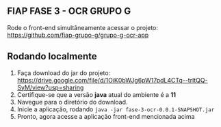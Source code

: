 ## FIAP FASE 3 - OCR **GRUPO G**
  
Rode o front-end simultâneamente acessar o projeto: https://github.com/fiap-grupo-g/grupo-g-ocr-app

## Rodando localmente
  1. Faça download do jar do projeto: https://drive.google.com/file/d/1OiK0bWJg6pW17pdL4CTq--trltQQ-SyM/view?usp=sharing
  2. Certifique-se que a versão **java** atual do ambiente é a **11**
  3. Navegue para o diretório do download.
  5. Inicie a aplicação, rodando `java -jar fase-3-ocr-0.0.1-SNAPSHOT.jar`
  6. Pronto, agora acesse a aplicação front-end mencionada acima
